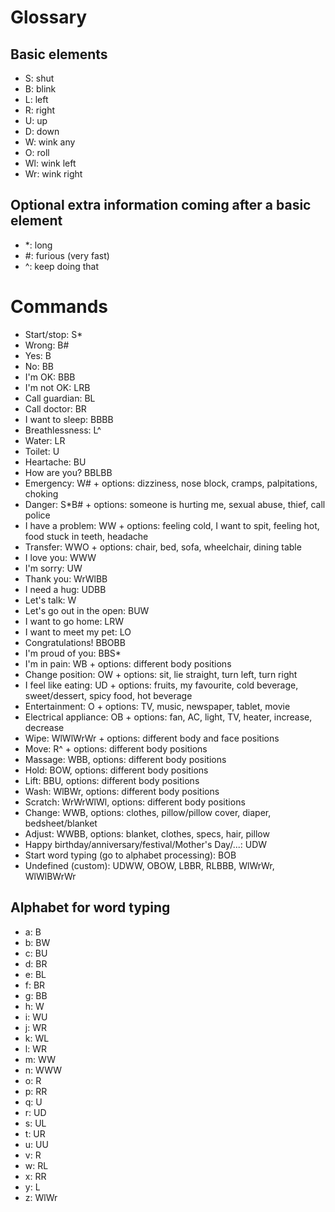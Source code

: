 # Glossary
## Basic elements
* S: shut
* B: blink
* L: left
* R: right
* U: up
* D: down
* W: wink any
* O: roll
* Wl: wink left
* Wr: wink right

## Optional extra information coming after a basic element
* \*: long
* \#: furious (very fast)
* \^: keep doing that

# Commands
* Start/stop: S*
* Wrong: B#
* Yes: B
* No: BB
* I'm OK: BBB
* I'm not OK: LRB
* Call guardian: BL
* Call doctor: BR
* I want to sleep: BBBB
* Breathlessness: L^
* Water: LR
* Toilet: U
* Heartache: BU
* How are you? BBLBB
* Emergency: W# + options: dizziness, nose block, cramps, palpitations, choking
* Danger: S*B# + options: someone is hurting me, sexual abuse, thief, call police
* I have a problem: WW + options: feeling cold, I want to spit, feeling hot, food stuck in teeth, headache
* Transfer: WWO + options: chair, bed, sofa, wheelchair, dining table
* I love you: WWW
* I'm sorry: UW
* Thank you: WrWlBB
* I need a hug: UDBB
* Let's talk: W
* Let's go out in the open: BUW
* I want to go home: LRW
* I want to meet my pet: LO
* Congratulations! BBOBB
* I'm proud of you: BBS*
* I'm in pain: WB + options: different body positions
* Change position: OW + options: sit, lie straight, turn left, turn right
* I feel like eating: UD + options: fruits, my favourite, cold beverage, sweet/dessert, spicy food, hot beverage
* Entertainment: O + options: TV, music, newspaper, tablet, movie
* Electrical appliance: OB + options: fan, AC, light, TV, heater, increase, decrease
* Wipe: WlWlWrWr + options: different body and face positions
* Move: R^ + options: different body positions
* Massage: WBB, options: different body positions
* Hold: BOW, options: different body positions
* Lift: BBU, options: different body positions
* Wash: WlBWr, options: different body positions
* Scratch: WrWrWlWl, options: different body positions
* Change: WWB, options: clothes, pillow/pillow cover, diaper, bedsheet/blanket
* Adjust: WWBB, options: blanket, clothes, specs, hair, pillow
* Happy birthday/anniversary/festival/Mother's Day/...: UDW
* Start word typing (go to alphabet processing): BOB
* Undefined (custom): UDWW, OBOW, LBBR, RLBBB, WlWrWr, WlWlBWrWr

## Alphabet for word typing
* a: B
* b: BW
* c: BU
* d: BR
* e: BL
* f: BR
* g: BB
* h: W
* i: WU
* j: WR
* k: WL
* l: WR
* m: WW
* n: WWW
* o: R
* p: RR
* q: U
* r: UD
* s: UL
* t: UR
* u: UU
* v: R
* w: RL
* x: RR
* y: L
* z: WlWr
